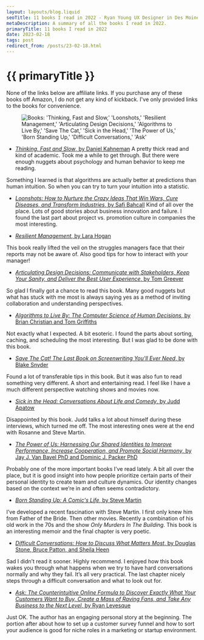 ```yaml
---
layout: layouts/blog.liquid
seoTitle: 11 books I read in 2022 - Ryan Young UX Designer in Des Moines, Iowa
metaDescription: A summary of all the books I read in 2022.
primaryTitle: 11 books I read in 2022
date: 2023-02-18
tags: post
redirect_from: /posts/23-02-18.html
---
```


# {{ primaryTitle }}
None of the links below are affiliate links. If you purchase any of these books off Amazon, I do not get any kind of kickback. I've only provided links to the books for convenience.

<figure class="large">
    <img class="border" src="{{'/images/blog/reading-list-2022.jpeg' | url }}" alt="Books: 'Thinking, Fast and Slow,' 'Loonshots,' 'Resilient Management,' 'Articulating Design Decisions,' 'Algorithms to Live By,' 'Save The Cat,' 'Sick in the Head,' 'The Power of Us,' 'Born Standing Up,' 'Difficult Conversations,' 'Ask'">
</figure>

- <a href="https://www.amazon.com/Thinking-Fast-Slow-Daniel-Kahneman/dp/0374533555/" target="_blank">*Thinking, Fast and Slow*, by Daniel Kahneman</a>
A pretty thick read and kind of academic. Took me a while to get through. But there were enough nuggets about psychology and human behavior to keep me reading.

Something I learned is that algorithms are actually better at predictions than human intuition. So when you can try to turn your intuition into a statistic.

- <a href="https://www.amazon.com/Loonshots-Nurture-Diseases-Transform-Industries/dp/1250185963/" target="_blank">*Loonshots: How to Nurture the Crazy Ideas That Win Wars, Cure Diseases, and Transform Industries*, by Safi Bahcall</a>
Kind of all over the place. Lots of good stories about business innovation and failure. I found the last part about project vs. promotion culture in companies the most interesting.

- <a href="https://abookapart.com/products/resilient-management" target="_blank">*Resilient Management*, by Lara Hogan</a>

This book really lifted the veil on the struggles managers face that their reports may not be aware of. Also good tips for how to interact with your manager!

- <a href="https://www.amazon.com/Articulating-Design-Decisions-Communicate-Stakeholders/dp/1492079227/" target="_blank">*Articulating Design Decisions: Communicate with Stakeholders, Keep Your Sanity, and Deliver the Best User Experience*, by Tom Greever</a>

So glad I finally got a chance to read this book. Many good nuggets but what has stuck with me most is always saying yes as a method of inviting collaboration and understanding perspectives.

- <a href="https://www.amazon.com/Algorithms-Live-Computer-Science-Decisions/dp/1250118360/" target="_blank">*Algorithms to Live By: The Computer Science of Human Decisions*, by Brian Christian and Tom Griffiths</a>

Not exactly what I expected. A bit esoteric. I found the parts about sorting, caching, and scheduling the most interesting. But I was glad to be done with this book.

- <a href="https://www.amazon.com/Save-Last-Book-Screenwriting-Youll/dp/1932907009/" target="_blank">*Save The Cat! The Last Book on Screenwriting You'll Ever Need*, by Blake Snyder</a>

Found a lot of transferable tips in this book. But it was also fun to read something very different. A short and entertaining read. I feel like I have a much different perspective watching shows and movies now.

- <a href="https://www.amazon.com/Sick-Head-Conversations-About-Comedy/dp/0812987284/" target="_blank">*Sick in the Head: Conversations About Life and Comedy*, by Judd Apatow</a>

Disappointed by this book. Judd talks a lot about himself during these interviews, which turned me off. The most interesting ones were at the end with Rosanne and Steve Martin.

- <a href="https://www.amazon.com/Power-Harnessing-Identities-Performance-Cooperation/dp/0316538418" target="_blank">*The Power of Us: Harnessing Our Shared Identities to Improve Performance, Increase Cooperation, and Promote Social Harmony*, by Jay J. Van Bavel PhD and Dominic J. Packer PhD</a>

Probably one of the more important books I’ve read lately. A bit all over the place, but it is good insight into how people prioritize certain parts of their personal identity to create team and culture dynamics. Our identity changes based on the context we’re in and often seems contradictory.

- <a href="https://www.amazon.com/Born-Standing-Up-Comics-Life/dp/1416553657/" target="_blank">*Born Standing Up: A Comic's Life*, by Steve Martin</a>

I’ve developed a recent fascination with Steve Martin. I first only knew him from Father of the Bride. Then other movies. Recently a combination of his old work in the 70s and the show *Only Murders In The Building*. This book is an interesting memoir and the final chapter is very poetic.

- <a href="https://www.amazon.com/Difficult-Conversations-Discuss-What-Matters/dp/0143118447" target="_blank">*Difficult Conversations: How to Discuss What Matters Most*, by Douglas Stone, Bruce Patton, and Sheila Heen</a>

Sad I didn’t read it sooner. Highly recommend. I enjoyed how this book wakes you through what happens when we try to have hard conversations normally and why they fail. It’s all very practical. The last chapter nicely steps through a difficult conversation and what to look out for.

- <a href="https://www.amazon.com/Ask-Counterintuitive-Discover-Customers-Business/dp/1939447720" target="_blank">*Ask: The Counterintuitive Online Formula to Discover Exactly What Your Customers Want to Buy, Create a Mass of Raving Fans, and Take Any Business to the Next Level*, by Ryan Levesque</a>

Just OK. The author has an engaging personal story at the beginning. The portion after about how to set up a customer survey funnel and how to sort your audience is good for niche roles in a marketing or startup environment.